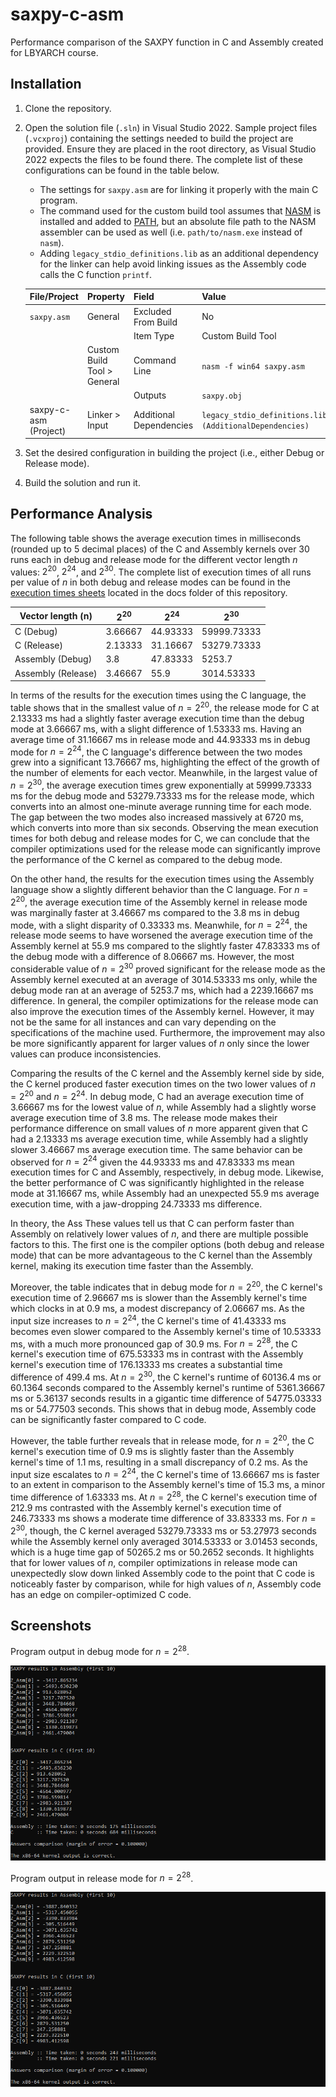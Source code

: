 # saxpy-c-asm

Performance comparison of the SAXPY function in C and Assembly created for LBYARCH course.

## Installation

1. Clone the repository.
2. Open the solution file (`.sln`) in Visual Studio 2022. Sample project files (`.vcxproj`) containing the settings needed to build the project are provided. Ensure they are placed in the root directory, as Visual Studio 2022 expects the files to be found there. The complete list of these configurations can be found in the table below.
    - The settings for `saxpy.asm` are for linking it properly with the main C program.
    - The command used for the custom build tool assumes that [NASM](https://nasm.us/) is installed and added to [PATH](https://en.wikipedia.org/wiki/PATH_(variable)), but an absolute file path to the NASM assembler can be used as well (i.e. `path/to/nasm.exe` instead of `nasm`).
    - Adding `legacy_stdio_definitions.lib` as an additional dependency for the linker can help avoid linking issues as the Assembly code calls the C function `printf`.

    | File/Project          | Property                    | Field                   | Value                                                    |
    | --------------------- | --------------------------- | ----------------------- | -------------------------------------------------------- |
    | `saxpy.asm`           | General                     | Excluded From Build     | No                                                       |
    |                       |                             | Item Type               | Custom Build Tool                                        |
    |                       | Custom Build Tool > General | Command Line            | `nasm -f win64 saxpy.asm`                                |
    |                       |                             | Outputs                 | `saxpy.obj`                                              |
    | saxpy-c-asm (Project) | Linker > Input              | Additional Dependencies | `legacy_stdio_definitions.lib;%(AdditionalDependencies)` |

3. Set the desired configuration in building the project (i.e., either Debug or Release mode).
4. Build the solution and run it.

## Performance Analysis

The following table shows the average execution times in milliseconds (rounded up to 5 decimal places) of the C and Assembly kernels over 30 runs each in debug and release mode for the different vector length $n$ values: $2^{20}$, $2^{24}$, and $2^{30}$. The complete list of execution times of all runs per value of $n$ in both debug and release modes can be found in the [execution times sheets](https://github.com/ChorusMortis/saxpy-c-asm/blob/main/docs/sheets_execution-times-per-value-of-n.pdf) located in the docs folder of this repository.

| Vector length (n)  | $2^{20}$ | $2^{24}$ | $2^{30}$    |
| ------------------ | -------- | -------- | ----------- |
| C (Debug)          | 3.66667  | 44.93333 | 59999.73333 |
| C (Release)        | 2.13333  | 31.16667 | 53279.73333 |
| Assembly (Debug)   | 3.8      | 47.83333 | 5253.7      |
| Assembly (Release) | 3.46667  | 55.9     | 3014.53333  |

In terms of the results for the execution times using the C language, the table shows that in the smallest value of $n = 2^{20}$, the release mode for C at $2.13333$ ms had a slightly faster average execution time than the debug mode at $3.66667$ ms, with a slight difference of $1.53333$ ms. Having an average time of $31.16667$ ms in release mode and $44.93333$ ms in debug mode for $n = 2^{24}$, the C language's difference between the two modes grew into a significant $13.76667$ ms, highlighting the effect of the growth of the number of elements for each vector. Meanwhile, in the largest value of $n = 2^{30}$, the average execution times grew exponentially at $59999.73333$ ms for the debug mode and $53279.73333$ ms for the release mode, which converts into an almost one-minute average running time for each mode. The gap between the two modes also increased massively at $6720$ ms, which converts into more than six seconds. Observing the mean execution times for both debug and release modes for C, we can conclude that the compiler optimizations used for the release mode can significantly improve the performance of the C kernel as compared to the debug mode.

On the other hand, the results for the execution times using the Assembly language show a slightly different behavior than the C language. For $n = 2^{20}$, the average execution time of the Assembly kernel in release mode was marginally faster at $3.46667$ ms compared to the $3.8$ ms in debug mode, with a slight disparity of $0.33333$ ms. Meanwhile, for $n = 2^{24}$, the release mode seems to have worsened the average execution time of the Assembly kernel at $55.9$ ms compared to the slightly faster $47.83333$ ms of the debug mode with a difference of $8.06667$ ms. However, the most considerable value of $n = 2^{30}$ proved significant for the release mode as the Assembly kernel executed at an average of $3014.53333$ ms only, while the debug mode ran at an average of $5253.7$ ms, which had a $2239.16667$ ms difference. In general, the compiler optimizations for the release mode can also improve the execution times of the Assembly kernel. However, it may not be the same for all instances and can vary depending on the specifications of the machine used. Furthermore, the improvement may also be more significantly apparent for larger values of $n$ only since the lower values can produce inconsistencies.

Comparing the results of the C kernel and the Assembly kernel side by side, the C kernel produced faster execution times on the two lower values of $n = 2^{20}$ and $n = 2^{24}$. In debug mode, C had an average execution time of $3.66667$ ms for the lowest value of $n$, while Assembly had a slightly worse average execution time of $3.8$ ms. The release mode makes their performance difference on small values of $n$ more apparent given that C had a $2.13333$ ms average execution time, while Assembly had a slightly slower $3.46667$ ms average execution time. The same behavior can be observed for $n = 2^{24}$ given the $44.93333$ ms and $47.83333$ ms mean execution times for C and Assembly, respectively, in debug mode. Likewise, the better performance of C was significantly highlighted in the release mode at $31.16667$ ms, while Assembly had an unexpected $55.9$ ms average execution time, with a jaw-dropping $24.73333$ ms difference. 

In theory, the Ass These values tell us that C can perform faster than Assembly on relatively lower values of $n$, and there are multiple possible factors to this. The first one is the compiler options (both debug and release mode) that can be more advantageous to the C kernel than the Assembly kernel, making its execution time faster than the Assembly. 


Moreover, the table indicates that in debug mode for $n = 2^{20}$, the C kernel's execution time of 2.96667 ms is slower than the Assembly kernel's time which clocks in at 0.9 ms, a modest discrepancy of 2.06667 ms. As the input size increases to $n = 2^{24}$, the C kernel's time of 41.43333 ms becomes even slower compared to the Assembly kernel's time of 10.53333 ms, with a much more pronounced gap of 30.9 ms. For $n = 2^{28}$, the C kernel's execution time of 675.53333 ms in contrast with the Assembly kernel's execution time of 176.13333 ms creates a substantial time difference of 499.4 ms. At $n = 2^{30}$, the C kernel's runtime of 60136.4 ms or 60.1364 seconds compared to the Assembly kernel's runtime of 5361.36667 ms or 5.36137 seconds results in a gigantic time difference of 54775.03333 ms or 54.77503 seconds. This shows that in debug mode, Assembly code can be significantly faster compared to C code.

However, the table further reveals that in release mode, for $n = 2^{20}$, the C kernel's execution time of 0.9 ms is slightly faster than the Assembly kernel's time of 1.1 ms, resulting in a small discrepancy of 0.2 ms. As the input size escalates to $n = 2^{24}$, the C kernel's time of 13.66667 ms is faster to an extent in comparison to the Assembly kernel's time of 15.3 ms, a minor time difference of 1.63333 ms. At $n = 2^{28}$, the C kernel's execution time of 212.9 ms contrasted with the Assembly kernel's execution time of 246.73333 ms shows a moderate time difference of 33.83333 ms. For $n = 2^{30}$, though, the C kernel averaged 53279.73333 ms or 53.27973 seconds while the Assembly kernel only averaged 3014.53333 or 3.01453 seconds, which is a huge time gap of 50265.2 ms or 50.2652 seconds. It highlights that for lower values of $n$, compiler optimizations in release mode can unexpectedly slow down linked Assembly code to the point that C code is noticeably faster by comparison, while for high values of $n$, Assembly code has an edge on compiler-optimized C code.

## Screenshots

Program output in debug mode for $n = 2^{28}$.

![Program output for n = 2^28, debug mode](./docs/output_debug_2_28.png)

Program output in release mode for $n = 2^{28}$.

![Program output for n = 2^28, release mode](./docs/output_release_2_28.png)
